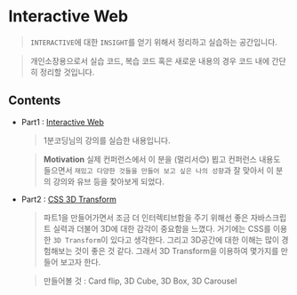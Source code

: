 # Interactive Web

> `INTERACTIVE`에 대한 `INSIGHT`를 얻기 위해서 정리하고 실습하는 공간입니다.

> 개인소장용으로서 실습 코드, 복습 코드 혹은 새로운 내용의 경우 코드 내에 간단히 정리할 것입니다.

## Contents

- Part1 : [Interactive Web](https://www.inflearn.com/course/interactive_web)

  > 1분코딩님의 강의를 실습한 내용입니다.

  > **Motivation** 실제 컨퍼런스에서 이 분을 (멀리서😊) 뵙고 컨퍼런스 내용도 들으면서 `재밌고 다양한 것들을 만들어 보고 싶은 나의 성향`과 잘 맞아서 이 분의 강의와 유브 등을 찾아보게 되었다.

- Part2 : [CSS 3D Transform](https://javaiyagi.tistory.com/477)

  > 파트1을 만들어가면서 조금 더 인터렉티브함을 주기 위해선 좋은 자바스크립트 실력과 더불어 3D에 대한 감각이 중요함을 느꼈다. 거기에는 CSS를 이용한 `3D Transform`이 있다고 생각한다. 그리고 3D공간에 대한 이해는 많이 경험해보는 것이 좋은 것 같다. 그래서 3D Transform을 이용하여 몇가지를 만들어 보고자 한다.

  > 만들어볼 것 : Card flip, 3D Cube, 3D Box, 3D Carousel
